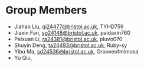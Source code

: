 # Group Members

- Jiahao Liu, qi24477@bristol.ac.uk, TYHD759 
- Jiaxin Fan, sg24148@bristol.ac.uk, paidaxin760
- Peixuan Li, ra24381@bristol.ac.uk, pluvo070
- Shuyin Deng, ta24493@bristol.ac.uk, Ruby-sy
- Yibu Ma, sd24536@bristol.ac.uk, Grooveofmimosa
- Yu Qiu,

